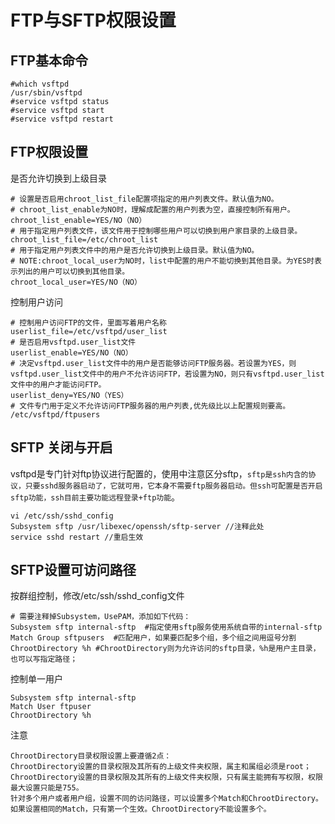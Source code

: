 # FTP与SFTP权限设置

## FTP基本命令

```shell
#which vsftpd
/usr/sbin/vsftpd
#service vsftpd status
#service vsftpd start
#service vsftpd restart
```

## FTP权限设置

是否允许切换到上级目录

```shell
# 设置是否启用chroot_list_file配置项指定的用户列表文件。默认值为NO。
# chroot_list_enable为NO时，理解成配置的用户列表为空，直接控制所有用户。
chroot_list_enable=YES/NO（NO）
# 用于指定用户列表文件，该文件用于控制哪些用户可以切换到用户家目录的上级目录。
chroot_list_file=/etc/chroot_list
# 用于指定用户列表文件中的用户是否允许切换到上级目录。默认值为NO。
# NOTE:chroot_local_user为NO时，list中配置的用户不能切换到其他目录。为YES时表示列出的用户可以切换到其他目录。
chroot_local_user=YES/NO（NO）
```

控制用户访问

```shell
# 控制用户访问FTP的文件，里面写着用户名称
userlist_file=/etc/vsftpd/user_list
# 是否启用vsftpd.user_list文件
userlist_enable=YES/NO（NO）
# 决定vsftpd.user_list文件中的用户是否能够访问FTP服务器。若设置为YES，则vsftpd.user_list文件中的用户不允许访问FTP，若设置为NO，则只有vsftpd.user_list文件中的用户才能访问FTP。
userlist_deny=YES/NO（YES）
# 文件专门用于定义不允许访问FTP服务器的用户列表,优先级比以上配置规则要高。
/etc/vsftpd/ftpusers
```

## SFTP 关闭与开启

vsftpd是专门针对ftp协议进行配置的，使用中注意区分sftp，`sftp是ssh内含的协议，只要sshd服务器启动了，它就可用，它本身不需要ftp服务器启动。但ssh可配置是否开启sftp功能，ssh目前主要功能远程登录+ftp功能`。

```shell
vi /etc/ssh/sshd_config
Subsystem sftp /usr/libexec/openssh/sftp-server //注释此处
service sshd restart //重启生效
```

## SFTP设置可访问路径

按群组控制，修改/etc/ssh/sshd_config文件

```shell
# 需要注释掉Subsystem，UsePAM，添加如下代码：
Subsystem sftp internal-sftp  #指定使用sftp服务使用系统自带的internal-sftp
Match Group sftpusers  #匹配用户，如果要匹配多个组，多个组之间用逗号分割
ChrootDirectory %h #ChrootDirectory则为允许访问的sftp目录，%h是用户主目录，也可以写指定路径；
```

控制单一用户

```shell
Subsystem sftp internal-sftp  
Match User ftpuser  
ChrootDirectory %h
```

注意

```shell
ChrootDirectory目录权限设置上要遵循2点：
ChrootDirectory设置的目录权限及其所有的上级文件夹权限，属主和属组必须是root；
ChrootDirectory设置的目录权限及其所有的上级文件夹权限，只有属主能拥有写权限，权限最大设置只能是755。
针对多个用户或者用户组，设置不同的访问路径，可以设置多个Match和ChrootDirectory。如果设置相同的Match，只有第一个生效。ChrootDirectory不能设置多个。
```

